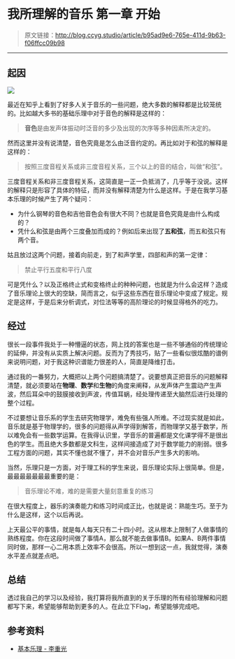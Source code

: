 # 我所理解的音乐 第一章 开始

[annotation]: <id> (b95ad9e6-765e-411d-9b63-f06ffcc09b98)
[annotation]: <status> (public)
[annotation]: <create_time> (2019-05-23 22:24:56)
[annotation]: <category> (音乐的迷思)
[annotation]: <tags> (音乐理论)
[annotation]: <comments> (false)
[annotation]: <topic> (我所理解的音乐)
[annotation]: <index> (1)

> 原文链接：<http://blog.ccyg.studio/article/b95ad9e6-765e-411d-9b63-f06ffcc09b98>

---

## 起因

![](http://pqs8hg59d.bkt.clouddn.com/%E5%85%B3%E4%BA%8E%E5%92%8C%E5%A3%B0%E5%AD%A6%E7%9A%84%E4%B8%80%E4%BA%9B%E7%90%86%E8%A7%A3-2.svg)


最近在知乎上看到了好多人关于音乐的一些问题，绝大多数的解释都是比较笼统的。比如越大多书的基础乐理中对于音色的解释是这样的：

> **音色**是由发声体振动时泛音的多少及出现的次序等多种因素所决定的。

然而这里并没有说清楚，音色究竟是怎么由泛音约定的。再比如对于和弦的解释是这样的：

> 按照三度音程关系或非三度音程关系，三个以上的音的结合，叫做“和弦”。

三度音程关系和非三度音程关系，这简直是一正一负抵消了，几乎等于没说。这样的解释只是形容了具体的特征，而并没有解释清楚为什么是这样。于是在我学习基本乐理的时候产生了两个疑问：

- 为什么钢琴的音色和吉他音色会有很大不同？也就是音色究竟是由什么构成的？
- 凭什么和弦是由两个三度叠加而成的？例如后来出现了**五和弦**，而五和弦只有两个音。

姑且放过这两个问题，接着向前走，到了和声学里，四部和声的第一定律：

> 禁止平行五度和平行八度

可是凭什么？以及正格终止式和变格终止的种种问题，也就是为什么会这样？造成了音乐理论上很大的空缺，简而言之，似乎这些东西在音乐理论中变成了规定。规定是这样，于是后来分析调式，对位法等等的高阶理论的时候显得格外的吃力。

## 经过

很长一段事件我处于一种懵逼的状态，网上找的答案也是一些不够通俗的传统理论的延伸，并没有从实质上解决问题。反而为了秀技巧，贴了一些看似很炫酷的谱例来说明问题，对于我这种识谱能力很差的人，简直是降维打击。

通过我的一番努力，大概把以上两个问题搞清楚了。说要想真正把音乐的问题解释清楚，就必须要站在**物理**、**数学**和**生物**的角度来阐释，从发声体产生震动产生声波，然后耳朵中的鼓膜接收到声波，传值耳蜗，经处理传递至大脑然后进行处理的整个过程。

不过要想让音乐系的学生去研究物理学，难免有些强人所难。不过现实就是如此，音乐就是基于物理学的，很多的问题得从声学得到解答，而物理学又基于数学，所以难免会有一些数学运算。在我得认识里，学音乐的普遍都是文化课学得不是很出色的学生。而且绝大多数都是文科生，这样间接造成了对于数学能力的削弱。很多工程方面的问题，其实不懂也就不懂了，并不会对音乐产生多大的影响。

当然，乐理只是一方面，对于理工科的学生来说，音乐理论实际上很简单。但是，最最最最最最最重要的是：

> 音乐理论不难，难的是需要大量刻意重复的练习

在很大程度上，器乐的演奏能力和练习时间成正比，也就是说：熟能生巧。至于为什么是这样，这个以后再说。

上天最公平的事情，就是每人每天只有二十四小时。这从根本上限制了人做事情的熟练程度。你在这段时间做了事情A，那么就不能去做事情B。如果A、B两件事情同时做，那样一心二用本质上效率不会很高。所以一想到这一点，我就觉得，演奏水平差点就差点吧。

## 总结

透过我自己的学习以及经验，我打算将我所直到的关于乐理的所有经验理解和问题都写下来，希望能够帮助到更多的人。在此立下Flag，希望能够完成吧。

## 参考资料

- [基本乐理 - 李重光](https://book.douban.com/subject/3902787/)